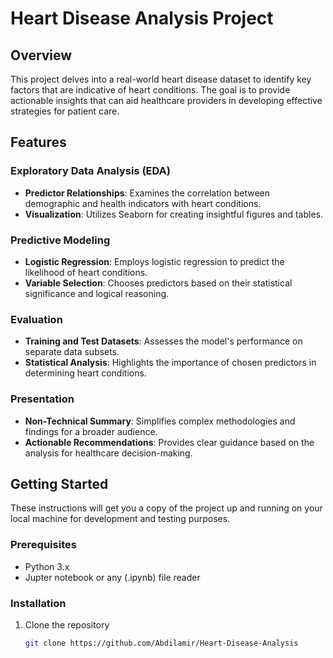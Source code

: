 # Heart Disease Analysis Project

## Overview
This project delves into a real-world heart disease dataset to identify key factors that are indicative of heart conditions. The goal is to provide actionable insights that can aid healthcare providers in developing effective strategies for patient care.

## Features

### Exploratory Data Analysis (EDA)
- **Predictor Relationships**: Examines the correlation between demographic and health indicators with heart conditions.
- **Visualization**: Utilizes Seaborn for creating insightful figures and tables.

### Predictive Modeling
- **Logistic Regression**: Employs logistic regression to predict the likelihood of heart conditions.
- **Variable Selection**: Chooses predictors based on their statistical significance and logical reasoning.

### Evaluation
- **Training and Test Datasets**: Assesses the model's performance on separate data subsets.
- **Statistical Analysis**: Highlights the importance of chosen predictors in determining heart conditions.

### Presentation
- **Non-Technical Summary**: Simplifies complex methodologies and findings for a broader audience.
- **Actionable Recommendations**: Provides clear guidance based on the analysis for healthcare decision-making.

## Getting Started
These instructions will get you a copy of the project up and running on your local machine for development and testing purposes.

### Prerequisites
- Python 3.x
- Jupter notebook or any (.ipynb) file reader 

### Installation
1. Clone the repository
   ```sh
   git clone https://github.com/Abdilamir/Heart-Disease-Analysis
